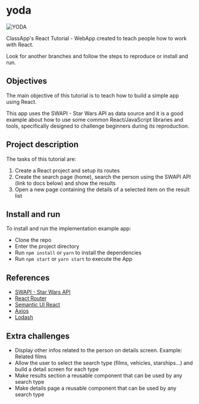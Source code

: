 # yoda
<img src="https://i2.wp.com/anchor.hope.edu/wp-content/uploads/2016/10/yoda-edit.png?fit=406%2C293&ssl=1" alt="YODA">

ClassApp's React Tutorial - WebApp created to teach people how to work with React.

Look for another branches and follow the steps to reproduce or install and run.

## Objectives

The main objective of this tutorial is to teach how to build a simple app using React.

This app uses the SWAPI - Star Wars API as data source and it is a good example about how to use some common React/JavaScript libraries and tools, specifically designed to challenge beginners during its reproduction.  

## Project description

The tasks of this tutorial are:
1. Create a React project and setup its routes
2. Create the search page (home), search the person using the SWAPI API (link to docs below) and show the results
3. Open a new page containing the details of a selected item on the result list

## Install and run

To install and run the implementation example app:
* Clone the repo
* Enter the project directory
* Run `npm install` or `yarn` to install the dependencies
* Run `npm start` or `yarn start` to execute the App

## References

* [SWAPI - Star Wars API](https://www.swapi.co)
* [React Router](https://reacttraining.com/react-router/)
* [Semantic UI React](https://react.semantic-ui.com/introduction)
* [Axios](https://github.com/axios/axios)
* [Lodash](https://lodash.com/)

## Extra challenges

* Display other infos related to the person on details screen. Example: Related films
* Allow the user to select the search type (films, vehicles, starships...) and build a detail screen for each type
* Make results section a reusable component that can be used by any search type
* Make details page a reusable component that can be used by any search type
